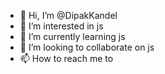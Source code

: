 - 👋 Hi, I’m @DipakKandel
- 👀 I’m interested in js
- 🌱 I’m currently learning js
- 💞️ I’m looking to collaborate on js
- 📫 How to reach me to 

<!---
DipakKandel/DipakKandel is a ✨ special ✨ repository because its `README.md` (this file) appears on your GitHub profile.
You can click the Preview link to take a look at your changes.
--->
